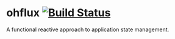 # ohflux [![Build Status](https://travis-ci.org/f5io/ohflux.svg?branch=master)](https://travis-ci.org/f5io/ohflux)
A functional reactive approach to application state management.
